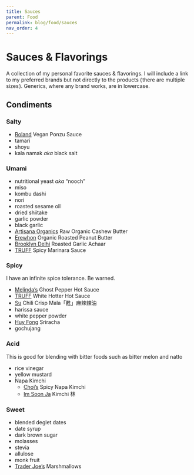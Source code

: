 ```yaml
---
title: Sauces
parent: Food
permalink: blog/food/sauces
nav_order: 4
---
```


# Sauces & Flavorings

A collection of my personal favorite sauces & flavorings.
I will include a link to my preferred brands but not directly to the products ( there are multiple sizes ).
Generics, where any brand works, are in lowercase.

## Condiments

### Salty

- [Roland](https://rolandfoods.com/) Vegan Ponzu Sauce
- tamari
- shoyu
- kala namak _aka_ black salt

### Umami

- nutritional yeast _aka_ “nooch”
- miso
- kombu dashi
- nori
- roasted sesame oil
- dried shiitake
- garlic powder
- black garlic
- [Artisana Organics](https://artisanamarket.com/) Raw Organic Cashew Butter
- [Erewhon](https://erewhon.com/) Organic Roasted Peanut Butter
- [Brooklyn Delhi](https://brooklyndelhi.com/) Roasted Garlic Achaar
- [TRUFF][TRUFF] Spicy Marinara Sauce

### Spicy

I have an infinite spice tolerance. Be warned. 

- [Melinda’s](https://melindas.com/) Ghost Pepper Hot Sauce
- [TRUFF][TRUFF] White Hotter Hot Sauce
- [Su](https://www.facebook.com/suspicyoil/) Chili Crisp Mala「甦」麻辣辣油
- harissa sauce
- white pepper powder
- [Huy Fong](https://www.huyfong.com/) Sriracha
- gochujang
  
### Acid

This is good for blending with bitter foods such as bitter melon and natto

- rice vinegar
- yellow mustard
- Napa Kimchi
  - [Choi’s](https://www.choiskimchi.com/) Spicy Napa Kimchi
  - [Im Soon Ja](https://imkimchi.com/) Kimchi 林

### Sweet

- blended deglet dates
- date syrup
- dark brown sugar
- molasses
- stevia
- allulose
- monk fruit
- [Trader Joe’s](https://www.traderjoes.com/) Marshmallows


[TRUFF]: https://www.truff.com/
